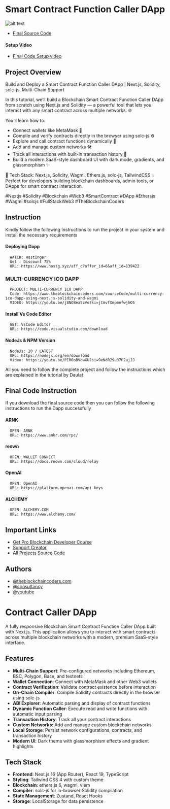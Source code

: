 # Smart Contract Function Caller DApp

![alt text](https://www.daulathussain.com/wp-content/uploads/2025/10/Build-and-Deploy-a-Smart-Contract-Function-Caller-DApp-Next.js-Solidity-solc-js-Multi-Chain-Support.jpg)

- [Final Source Code](https://www.theblockchaincoders.com/sourceCode/build-and-deploy-a-smart-contract-function-caller-dapp-or-next.js-solidity-solc-js-multi-chain-support)

#### Setup Video

- [Final Code Setup video](https://youtu.be/b38cX-xpV0U?si=H03Zlnl3yuZ9xUqE)

## Project Overview

Build and Deploy a Smart Contract Function Caller DApp | Next.js, Solidity, solc-js, Multi-Chain Support

In this tutorial, we’ll build a Blockchain Smart Contract Function Caller DApp from scratch using Next.js and Solidity — a powerful tool that lets you interact with any smart contract across multiple networks. 🌐

You’ll learn how to:

- Connect wallets like MetaMask 🔗
- Compile and verify contracts directly in the browser using solc-js ⚙️
- Explore and call contract functions dynamically 🧠
- Add and manage custom networks 🛠️
- Track all interactions with built-in transaction history 📜
- Build a modern SaaS-style dashboard UI with dark mode, gradients, and glassmorphism ✨

🚀 Tech Stack: Next.js, Solidity, Wagmi, Ethers.js, solc-js, TailwindCSS
💡 Perfect for developers building blockchain dashboards, admin tools, or DApps for smart contract interaction.

#Nextjs #Solidity #Blockchain #Web3 #SmartContract #DApp #Ethersjs #Wagmi #solcjs #FullStackWeb3 #TheBlockchainCoders

## Instruction

Kindly follow the following Instructions to run the project in your system and install the necessary requirements

#### Deploying Dapp

```
  WATCH: Hostinger
  Get : Discount 75%
  URL: https://www.hostg.xyz/aff_c?offer_id=6&aff_id=139422
```

### MULTI-CURRENCY ICO DAPP

```
  PROJECT: MULTI-CURRENCY ICO DAPP
  Code: https://www.theblockchaincoders.com/sourceCode/multi-currency-ico-dapp-using-next.js-solidity-and-wagmi
  VIDEO: https://youtu.be/j8NO8ea5zVo?si=jCmvfXmpmefwjhO5
```

#### Install Vs Code Editor

```
  GET: VsCode Editor
  URL: https://code.visualstudio.com/download
```

#### NodeJs & NPM Version

```
  NodeJs: 20 / LATEST
  URL: https://nodejs.org/en/download
  Video: https://youtu.be/PIR0oBVowXU?si=9eNdR29u37F2ujJJ
```

All you need to follow the complete project and follow the instructions which are explained in the tutorial by Daulat

## Final Code Instruction

If you download the final source code then you can follow the following instructions to run the Dapp successfully

#### ARNK

```
  OPEN: ARNK
  URL: https://www.ankr.com/rpc/
```

#### reown

```
  OPEN: WALLET CONNECT
  URL: https://docs.reown.com/cloud/relay
```

#### OpenAI

```
  OPEN: OpenAI
  URL: https://platform.openai.com/api-keys
```

#### ALCHEMY

```
  OPEN: ALCHEMY.COM
  URL: https://www.alchemy.com/
```

## Important Links

- [Get Pro Blockchain Developer Course](https://www.theblockchaincoders.com/pro-nft-marketplace)
- [Support Creator](https://bit.ly/Support-Creator)
- [All Projects Source Code](https://www.theblockchaincoders.com/SourceCode)

## Authors

- [@theblockchaincoders.com](https://www.theblockchaincoders.com/)
- [@consultancy](https://www.theblockchaincoders.com/consultancy)
- [@youtube](https://www.youtube.com/@daulathussain)

# Contract Caller DApp

A fully responsive Blockchain Smart Contract Function Caller DApp built with Next.js. This application allows you to interact with smart contracts across multiple blockchain networks with a modern, premium SaaS-style interface.

## Features

- **Multi-Chain Support**: Pre-configured networks including Ethereum, BSC, Polygon, Base, and testnets
- **Wallet Connection**: Connect with MetaMask and other Web3 wallets
- **Contract Verification**: Validate contract existence before interaction
- **On-Chain Compiler**: Compile Solidity contracts directly in the browser using solc-js
- **ABI Explorer**: Automatic parsing and display of contract functions
- **Dynamic Function Caller**: Execute read and write functions with automatic input parsing
- **Transaction History**: Track all your contract interactions
- **Custom Networks**: Add and manage custom blockchain networks
- **Local Storage**: Persist network configurations, contracts, and transaction history
- **Modern UI**: Dark theme with glassmorphism effects and gradient highlights

## Tech Stack

- **Frontend**: Next.js 16 (App Router), React 19, TypeScript
- **Styling**: Tailwind CSS 4 with custom theme
- **Blockchain**: ethers.js 6, wagmi, viem
- **Compiler**: solc-js for in-browser Solidity compilation
- **State Management**: Zustand, React Hooks
- **Storage**: LocalStorage for data persistence
